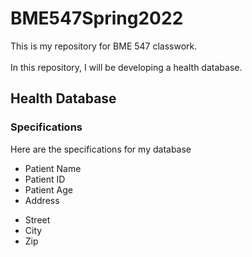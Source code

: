 # BME547Spring2022

This is my repository for BME 547 classwork.<br>  
In this repository, I will be developing a health database.

## Health Database
### Specifications
Here are the specifications for my database
* Patient Name
* Patient ID
* Patient Age
* Address
- Street 
- City
- Zip
